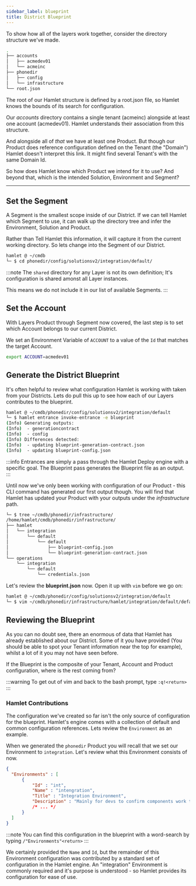 ```yaml
---
sidebar_label: blueprint
title: District Blueprint
---
```


To show how all of the layers work together, consider the directory structure we've made.

```bash
.
├── accounts
│   ├── acmedev01
│   └── acmeinc
├── phonedir
│   ├── config
│   └── infrastructure
└── root.json
```

The root of our Hamlet structure is defined by a root.json file, so Hamlet knows the bounds of its search for configuration.

Our _accounts_ directory contains a single tenant (acmeinc) alongside at least one account (acmedev01). Hamlet understands their association from this structure.

And alongside all of _that_ we have at least one Product. But though our Product does reference configuration defined on the Tenant (the "Domain") Hamlet doesn't interpret this link. It might find several Tenant's with the same Domain Id.

So how does Hamlet know which Product we intend for it to use? And beyond that, which is the intended Solution, Environment and Segment?

---

## Set the Segment

A Segment is the smallest scope inside of our District. If we can tell Hamlet which Segment to use, it can walk up the directory tree and infer the Environment, Solution and Product.

Rather than Tell Hamlet this information, it will capture it from the current working directory. So lets change into the Segment of our District.

```bash
hamlet @ ~/cmdb
└─ $ cd phonedir/config/solutionsv2/integration/default/
```

:::note
The `shared` directory for any Layer is not its own definition; It's configuration is shared amonst all Layer instances. 

This means we do not include it in our list of available Segments.
:::

## Set the Account

With Layers Product through Segment now covered, the last step is to set which Account belongs to our current District.

We set an Environment Variable of `ACCOUNT` to a value of the `Id` that matches the target Account.

```bash
export ACCOUNT=acmedev01
```

## Generate the District Blueprint

It's often helpful to review what configuration Hamlet is working with taken from your Districts. Lets do pull this up to see how each of our Layers contributes to the blueprint.

```bash
hamlet @ ~/cmdb/phonedir/config/solutionsv2/integration/default
└─ $ hamlet entrance invoke-entrance -e blueprint
(Info) Generating outputs:
(Info)  - generationcontract
(Info)  - config
(Info) Differences detected:
(Info)  - updating blueprint-generation-contract.json
(Info)  - updating blueprint-config.json
```

:::info
Entrances are simply a pass through the Hamlet Deploy engine with a specific goal. The Blueprint pass generates the Blueprint file as an output.
:::

Until now we've only been working with configuration of our Product - this CLI command has generated our first output though. You will find that Hamlet has updated your Product with your outputs under the _infrastructure_ path.

```bash
└─ $ tree ~/cmdb/phonedir/infrastructure/
/home/hamlet/cmdb/phonedir/infrastructure/
├── hamlet
│   └── integration
│       └── default
│           └── default
│               ├── blueprint-config.json
│               └── blueprint-generation-contract.json
└── operations
    └── integration
        └── default
            └── credentials.json
```

Let's review the **blueprint.json** now. Open it up with `vim` before we go on:

```bash
hamlet @ ~/cmdb/phonedir/config/solutionsv2/integration/default
└─ $ vim ~/cmdb/phonedir/infrastructure/hamlet/integration/default/default/blueprint-config.json
```

## Reviewing the Blueprint

As you can no doubt see, there an enormous of data that Hamlet has already established about our District. Some of it you have provided (You should be able to spot your Tenant information near the top for example), whilst a lot of it you may not have seen before.

If the Blueprint is the composite of your Tenant, Account and Product configuration, where is the rest coming from?

:::warning
To get out of vim and back to the bash prompt, type `:q!<return>` 
:::

### Hamlet Contributions

The configuration we've created so far isn't the only source of configuration for the blueprint. Hamlet's engine comes with a collection of default and common configuration references. Lets review the `Environment` as an example.

When we generated the `phonedir` Product you will recall that we set our Environment to `integration`. Let's review what this Environment consists of now.

```json
{
  "Environments" : [
      {
          "Id" : "int",
          "Name" : "intengration",
          "Title" : "Integration Environment",
          "Description" : "Mainly for devs to confirm components work together",
          /* ... */
      }
  ]
}
```

:::note
You can find this configuration in the blueprint with a word-search by typing `/"Environments"<return>`
:::

We certainly provided the `Name` and `Id`, but the remainder of this Environment configuration was contributed by a standard set of configuration in the Hamlet engine. An "integration" Environment is commonly required and it's purpose is understood - so Hamlet provides its configuration for ease of use.